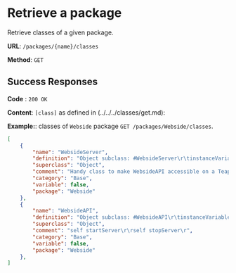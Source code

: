 # Retrieve a package

Retrieve classes of a given package.

**URL**: `/packages/{name}/classes`

**Method**: `GET`

## Success Responses

**Code** : `200 OK`

**Content**: `[class]` as defined in (../../../classes/get.md):

**Example:**: classes of `Webside` package `GET /packages/Webside/classes`.

```json
[
    {
        "name": "WebsideServer",
        "definition": "Object subclass: #WebsideServer\r\tinstanceVariableNames: 'server apiClass baseUri port resources'\r\tclassVariableNames: ''\r\tpoolDictionaries: ''\r\tcategory: 'Webside-Base'",
        "superclass": "Object",
        "comment": "Handy class to make WebsideAPI accessible on a Teapot server.\r\rWebsideServer allInstances.\r\rWebsideServer new\r\tbaseUri: '/pharo';\r\tport: 9001;\r\tstart",
        "category": "Base",
        "variable": false,
        "package": "Webside"
    },
    {
        "name": "WebsideAPI",
        "definition": "Object subclass: #WebsideAPI\r\tinstanceVariableNames: 'request server'\r\tclassVariableNames: ''\r\tpoolDictionaries: ''\r\tcategory: 'Webside-Base'",
        "superclass": "Object",
        "comment": "self startServer\r\rself stopServer\r",
        "category": "Base",
        "variable": false,
        "package": "Webside"
    },
]
```
